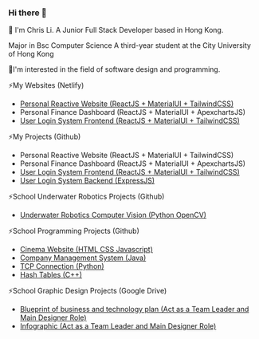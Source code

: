 ### Hi there 👋

<!--
**netfse/netfse** is a ✨ _special_ ✨ repository because its `README.md` (this file) appears on your GitHub profile.

Here are some ideas to get you started:

- 🔭 I’m currently working on ...
- 🌱 I’m currently learning ...
- 👯 I’m looking to collaborate on ...
- 🤔 I’m looking for help with ...
- 💬 Ask me about ...
- 📫 How to reach me: ...
- 😄 Pronouns: ...
- ⚡ Fun fact: ...
-->

💬 I'm Chris Li.
    A Junior Full Stack Developer based in Hong Kong.

Major in Bsc Computer Science
A third-year student at the City University of Hong Kong

🤔I'm interested in the field of software design and programming.

⚡My Websites (Netlify)
- [Personal Reactive Website (ReactJS + MaterialUI + TailwindCSS)](https://main--beamish-peony-f315c8.netlify.app)
- Personal Finance Dashboard (ReactJS + MaterialUI + ApexchartsJS)
- [User Login System Frontend (ReactJS + MaterialUI + TailwindCSS)](https://main--aquamarine-blini-c55521.netlify.app)

⚡My Projects (Github)
- Personal Reactive Website (ReactJS + MaterialUI + TailwindCSS)
- Personal Finance Dashboard (ReactJS + MaterialUI + ApexchartsJS)
- [User Login System Frontend (ReactJS + MaterialUI + TailwindCSS)](https://github.com/netfse/pweuserservice-frontend)
- [User Login System Backend (ExpressJS)](https://github.com/netfse/pweuserservice)

⚡School Underwater Robotics Projects (Github)
- [Underwater Robotics Computer Vision (Python OpenCV)](https://github.com/netfse/uw)
  
⚡School Programming Projects (Github)
- [Cinema Website (HTML CSS Javascript)](https://github.com/netfse/Cinema-Website)
- [Company Management System (Java)](https://github.com/netfse/Company-Management)
- [TCP Connection (Python)](https://github.com/netfse/TCP-Connection)
- [Hash Tables (C++)](https://github.com/netfse/Hash-Tables)

⚡School Graphic Design Projects (Google Drive)
- [Blueprint of business and technology plan (Act as a Team Leader and Main Designer Role)](https://drive.google.com/file/d/1yPDhSzv2savwE6rOlvplFOAobD4v7NEO/view?usp=sharing)
- [Infographic (Act as a Team Leader and Main Designer Role)](https://drive.google.com/file/d/1FeI48fULFTLMMA5A8yG3QY1BLz_qvmKF/view?usp=sharing)

